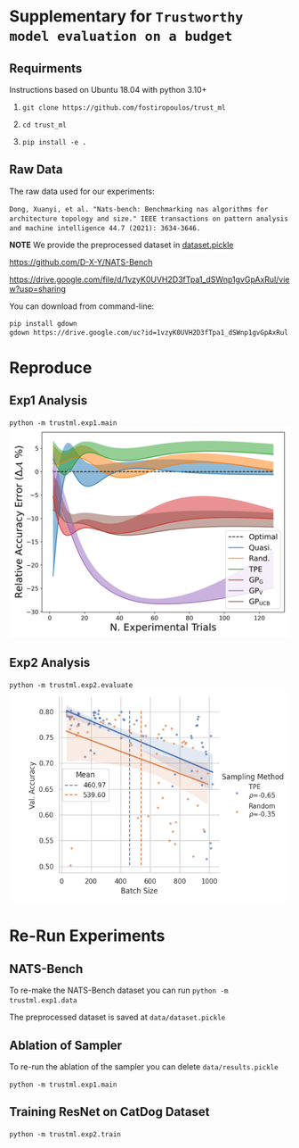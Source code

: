 # Supplementary for `Trustworthy model evaluation on a budget`

## Requirments

Instructions based on Ubuntu 18.04 with python 3.10+


1. `git clone https://github.com/fostiropoulos/trust_ml`

2. `cd trust_ml`

3. `pip install -e .`


## Raw Data

The raw data used for our experiments:

`Dong, Xuanyi, et al. "Nats-bench: Benchmarking nas algorithms for architecture topology and size." IEEE transactions on pattern analysis and machine intelligence 44.7 (2021): 3634-3646.`

**NOTE** We provide the preprocessed dataset in [dataset.pickle](data/dataset.pickle)


https://github.com/D-X-Y/NATS-Bench


https://drive.google.com/file/d/1vzyK0UVH2D3fTpa1_dSWnp1gvGpAxRul/view?usp=sharing


You can download from command-line:
```
pip install gdown
gdown https://drive.google.com/uc?id=1vzyK0UVH2D3fTpa1_dSWnp1gvGpAxRul
```

# Reproduce

## Exp1 Analysis
`python -m trustml.exp1.main`
![results](results/exp1/figure1_mean.png)
## Exp2 Analysis
`python -m trustml.exp2.evaluate`
![results](results/exp2/val_accuracy_score_train_config.batch_size.png)
# Re-Run Experiments
## NATS-Bench

To re-make the NATS-Bench dataset you can run
`python -m trustml.exp1.data`

The preprocessed dataset is saved at `data/dataset.pickle`

## Ablation of Sampler
To re-run the ablation of the sampler you can delete `data/results.pickle`

`python -m trustml.exp1.main`

## Training ResNet on CatDog Dataset

`python -m trustml.exp2.train`

